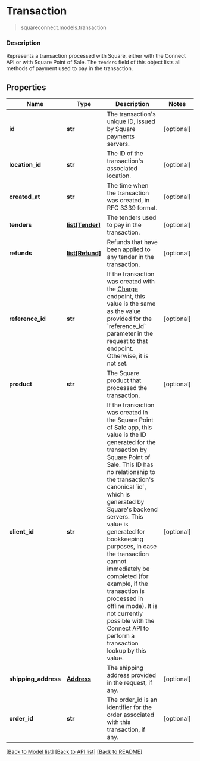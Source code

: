 # Transaction
> squareconnect.models.transaction

### Description

Represents a transaction processed with Square, either with the Connect API or with Square Point of Sale.  The `tenders` field of this object lists all methods of payment used to pay in the transaction.

## Properties
Name | Type | Description | Notes
------------ | ------------- | ------------- | -------------
**id** | **str** | The transaction&#39;s unique ID, issued by Square payments servers. | [optional] 
**location_id** | **str** | The ID of the transaction&#39;s associated location. | [optional] 
**created_at** | **str** | The time when the transaction was created, in RFC 3339 format. | [optional] 
**tenders** | [**list[Tender]**](Tender.md) | The tenders used to pay in the transaction. | [optional] 
**refunds** | [**list[Refund]**](Refund.md) | Refunds that have been applied to any tender in the transaction. | [optional] 
**reference_id** | **str** | If the transaction was created with the [Charge](#endpoint-charge) endpoint, this value is the same as the value provided for the &#x60;reference_id&#x60; parameter in the request to that endpoint. Otherwise, it is not set. | [optional] 
**product** | **str** | The Square product that processed the transaction. | [optional] 
**client_id** | **str** | If the transaction was created in the Square Point of Sale app, this value is the ID generated for the transaction by Square Point of Sale.  This ID has no relationship to the transaction&#39;s canonical &#x60;id&#x60;, which is generated by Square&#39;s backend servers. This value is generated for bookkeeping purposes, in case the transaction cannot immediately be completed (for example, if the transaction is processed in offline mode).  It is not currently possible with the Connect API to perform a transaction lookup by this value. | [optional] 
**shipping_address** | [**Address**](Address.md) | The shipping address provided in the request, if any. | [optional] 
**order_id** | **str** | The order_id is an identifier for the order associated with this transaction, if any. | [optional] 

[[Back to Model list]](../README.md#documentation-for-models) [[Back to API list]](../README.md#documentation-for-api-endpoints) [[Back to README]](../README.md)


